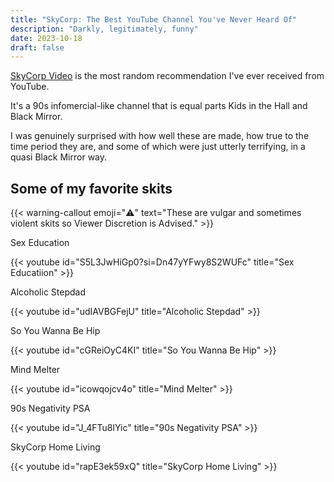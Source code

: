 ```yaml
---
title: "SkyCorp: The Best YouTube Channel You've Never Heard Of"
description: "Darkly, legitimately, funny"
date: 2023-10-18
draft: false
---
```


[SkyCorp Video](https://www.youtube.com/@skycorphomevideo) is the most random recommendation I've ever received from YouTube. 

It's a 90s infomercial-like channel that is equal parts Kids in the Hall and Black Mirror.

I was genuinely surprised with how well these are made, how true to the time period they are, and some of which were just utterly terrifying, in a quasi Black Mirror way.

## Some of my favorite skits

{{< warning-callout emoji="⚠️" text="These are vulgar and sometimes violent skits so Viewer Discretion is Advised." >}}

Sex Education

{{< youtube id="S5L3JwHiGp0?si=Dn47yYFwy8S2WUFc" title="Sex Educatiion" >}}<br />


Alcoholic Stepdad<br />


{{< youtube id="udIAVBGFejU" title="Alcoholic Stepdad" >}}<br />

So You Wanna Be Hip<br />


{{< youtube id="cGReiOyC4KI" title="So You Wanna Be Hip" >}}<br />


Mind Melter<br />


{{< youtube id="icowqojcv4o" title="Mind Melter" >}}<br />


90s Negativity PSA<br />


{{< youtube id="J_4FTu8lYic" title="90s Negativity PSA" >}}<br />


SkyCorp Home Living<br />



{{< youtube id="rapE3ek59xQ" title="SkyCorp Home Living" >}}<br />